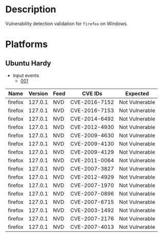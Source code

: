 # Description

Vulnerability detection validation for `firefox` on Windows.

# Platforms

## Ubuntu Hardy

- Input events
  - [001](input_001.json)

| Name     | Version  | Feed  | CVE IDs        | Expected       |
| -------- | -------- | ----- | -------------- | -------------- |
| firefox  | 127.0.1  | NVD   | CVE-2016-7152  | Not Vulnerable |
| firefox  | 127.0.1  | NVD   | CVE-2016-7153  | Not Vulnerable |
| firefox  | 127.0.1  | NVD   | CVE-2014-6492  | Not Vulnerable |
| firefox  | 127.0.1  | NVD   | CVE-2012-4930  | Not Vulnerable |
| firefox  | 127.0.1  | NVD   | CVE-2009-4630  | Not Vulnerable |
| firefox  | 127.0.1  | NVD   | CVE-2009-4130  | Not Vulnerable |
| firefox  | 127.0.1  | NVD   | CVE-2009-4129  | Not Vulnerable |
| firefox  | 127.0.1  | NVD   | CVE-2011-0064  | Not Vulnerable |
| firefox  | 127.0.1  | NVD   | CVE-2007-3827  | Not Vulnerable |
| firefox  | 127.0.1  | NVD   | CVE-2012-4929  | Not Vulnerable |
| firefox  | 127.0.1  | NVD   | CVE-2007-1970  | Not Vulnerable |
| firefox  | 127.0.1  | NVD   | CVE-2007-0896  | Not Vulnerable |
| firefox  | 127.0.1  | NVD   | CVE-2007-6715  | Not Vulnerable |
| firefox  | 127.0.1  | NVD   | CVE-2003-1492  | Not Vulnerable |
| firefox  | 127.0.1  | NVD   | CVE-2007-2176  | Not Vulnerable |
| firefox  | 127.0.1  | NVD   | CVE-2007-4013  | Not Vulnerable |



